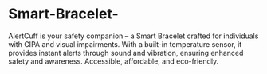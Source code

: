 # Smart-Bracelet-
AlertCuff is your safety companion – a Smart Bracelet crafted for individuals with CIPA and visual impairments. With a built-in temperature sensor, it provides instant alerts through sound and vibration, ensuring enhanced safety and awareness. Accessible, affordable, and eco-friendly.
